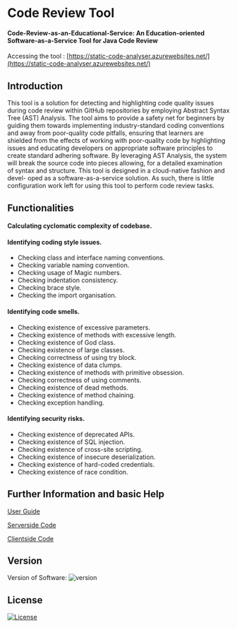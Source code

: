 
# Code Review Tool

#### Code-Review-as-an-Educational-Service: An Education-oriented Software-as-a-Service Tool for Java Code Review

Accessing the tool : [https://static-code-analyser.azurewebsites.net/](https://static-code-analyser.azurewebsites.net/)


## Introduction

This tool is a solution for detecting and highlighting code quality issues during code review within GitHub repositories  by employing Abstract Syntax Tree (AST) Analysis. The tool aims
to provide a safety net for beginners by guiding them towards implementing industry-standard coding conventions and away from poor-quality code pitfalls, ensuring that learners are
shielded from the effects of working with poor-quality code by highlighting issues and educating developers on appropriate software principles to create standard adhering software. By leveraging AST Analysis, the system will break the source code into pieces allowing, for a detailed examination of
syntax and structure. This tool is designed in a cloud-native fashion and devel- oped as a software-as-a-service solution. As such, there is little configuration work left for using this tool to perform code review tasks.
## Functionalities

#### Calculating cyclomatic complexity of codebase.

#### Identifying coding style issues.
* Checking class and interface naming conventions. 
* Checking variable naming convention.
* Checking usage of Magic numbers.
* Checking indentation consistency.
* Checking brace style.
* Checking the import organisation.
#### Identifying code smells.
* Checking existence of excessive parameters.
* Checking existence of methods with excessive length.
* Checking existence of God class.
* Checking existence of large classes.
* Checking correctness of using try block.
* Checking existence of data clumps.
* Checking existence of methods with primitive obsession.
* Checking correctness of using comments.
* Checking existence of dead methods.
* Checking existence of method chaining.
* Checking exception handling.
#### Identifying security risks.
* Checking existence of deprecated APIs.
* Checking existence of SQL injection.
* Checking existence of cross-site scripting.
* Checking existence of insecure deserialization. 
* Checking existence of hard-coded credentials. 
* Checking existence of race condition.
## Further Information and basic Help

[User Guide](https://github.com/MBeattie02/code_review_tool/blob/main/code_review_tool_documentation/UserManual.pdf)

[Serverside Code](https://github.com/MBeattie02/code_review_tool/tree/main/code_review_server)

[Clientside Code](https://github.com/MBeattie02/code_review_tool/tree/main/code_review_client)
## Version

Version of Software: ![version](https://img.shields.io/badge/version-1.0.0-blue)


## License

[![License](https://img.shields.io/badge/License-BSD_3--Clause-blue.svg)](https://opensource.org/licenses/BSD-3-Clause)

